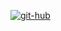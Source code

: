 <a href="https://ibb.co/5sbgbLb"><img src="https://i.ibb.co/6Dj7jFj/git-hub.jpg" alt="git-hub" border="0"></a>
